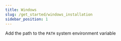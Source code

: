 ```yaml
---
title: Windows
slug: /get_started/windows_installation
sidebar_position: 1
---
```


Add the path to the `PATH` system environment variable

